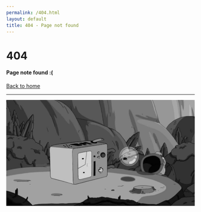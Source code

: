 ```yaml
---
permalink: /404.html
layout: default
title: 404 - Page not found
---
```


# 404

#### Page note found :(

[Back to home](https://itismilob.github.io/)

---

![404](/images/404.jpg)
